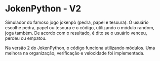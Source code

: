 # JokenPython - V2
Simulador do famoso jogo jokenpô (pedra, papel e tesoura). 
O usuário escolhe pedra, papel ou tesoura e o código, utilizando o módulo random, joga também. De acordo com o resultado, é dito se o usuário venceu, perdeu ou empatou. 

Na versão 2 do JokenPython, o código funciona utilizando módulos. Uma melhora na organização, verificação e velocidade foi implementada.
